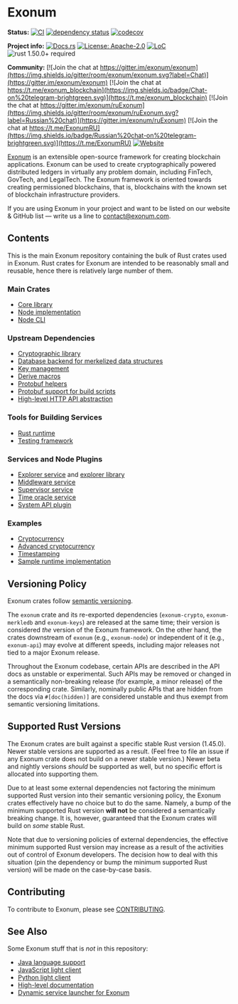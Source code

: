 # Exonum

**Status:**
[![CI](https://github.com/exonum/exonum/actions/workflows/ci.yml/badge.svg?branch=master)](https://github.com/exonum/exonum/actions/workflows/ci.yml)
[![dependency status](https://deps.rs/repo/github/exonum/exonum/status.svg)](https://deps.rs/repo/github/exonum/exonum)
[![codecov](https://codecov.io/gh/exonum/exonum/branch/master/graph/badge.svg)](https://codecov.io/gh/exonum/exonum)

**Project info:**
[![Docs.rs](https://docs.rs/exonum/badge.svg)](https://docs.rs/exonum)
[![License: Apache-2.0](https://img.shields.io/github/license/exonum/exonum.svg)](LICENSE.md)
[![LoC](https://tokei.rs/b1/github/exonum/exonum)](https://github.com/exonum/exonum)
![rust 1.50.0+ required](https://img.shields.io/badge/rust-1.50.0+-blue.svg?label=Required%20Rust)

**Community:**
[![Join the chat at https://gitter.im/exonum/exonum](https://img.shields.io/gitter/room/exonum/exonum.svg?label=Chat)](https://gitter.im/exonum/exonum)
[![Join the chat at https://t.me/exonum_blockchain](https://img.shields.io/badge/Chat-on%20telegram-brightgreen.svg)](https://t.me/exonum_blockchain)
[![Join the chat at https://gitter.im/exonum/ruExonum](https://img.shields.io/gitter/room/exonum/ruExonum.svg?label=Russian%20chat)](https://gitter.im/exonum/ruExonum)
[![Join the chat at https://t.me/ExonumRU](https://img.shields.io/badge/Russian%20chat-on%20telegram-brightgreen.svg)](https://t.me/ExonumRU)
[![Website](https://img.shields.io/website/http/exonum.com.svg?label=Website)](https://exonum.com)

[Exonum](https://exonum.com/) is an extensible open-source framework for
creating blockchain applications. Exonum can be used to create cryptographically
powered distributed ledgers in virtually any problem domain, including FinTech,
GovTech, and LegalTech. The Exonum framework is oriented towards creating
permissioned blockchains, that is, blockchains with the known set of blockchain
infrastructure providers.

If you are using Exonum in your project and want to be listed on our website &
GitHub list — write us a line to <contact@exonum.com>.

## Contents

This is the main Exonum repository containing the bulk of Rust crates
used in Exonum. Rust crates for Exonum are intended to be reasonably
small and reusable, hence there is relatively large number of them.

### Main Crates

- [Core library](exonum/README.md)
- [Node implementation](exonum-node/README.md)
- [Node CLI](cli/README.md)

### Upstream Dependencies

- [Cryptographic library](components/crypto/README.md)
- [Database backend for merkelized data structures](components/merkledb/README.md)
- [Key management](components/keys/README.md)
- [Derive macros](components/derive/README.md)
- [Protobuf helpers](components/proto/README.md)
- [Protobuf support for build scripts](components/build/README.md)
- [High-level HTTP API abstraction](components/api/README.md)

### Tools for Building Services

- [Rust runtime](runtimes/rust/README.md)
- [Testing framework](test-suite/testkit/README.md)

### Services and Node Plugins

- [Explorer service](services/explorer/README.md) and [explorer library](components/explorer/README.md)
- [Middleware service](services/middleware/README.md)
- [Supervisor service](services/supervisor/README.md)
- [Time oracle service](services/time/README.md)
- [System API plugin](components/system-api/README.md)

### Examples

- [Cryptocurrency](examples/cryptocurrency/README.md)
- [Advanced cryptocurrency](examples/cryptocurrency-advanced/README.md)
- [Timestamping](examples/timestamping/README.md)
- [Sample runtime implementation](examples/sample_runtime/README.md)

## Versioning Policy

Exonum crates follow [semantic versioning](https://semver.org/).

The `exonum` crate and its re-exported dependencies
(`exonum-crypto`, `exonum-merkledb` and `exonum-keys`) are released
at the same time; their version is considered *the* version of the Exonum framework.
On the other hand, the crates downstream of `exonum` (e.g., `exonum-node`)
or independent of it (e.g., `exonum-api`) may evolve at different speeds,
including major releases not tied to a major Exonum release.

Throughout the Exonum codebase, certain APIs are described in the API docs
as unstable or experimental. Such APIs may be removed or changed
in a semantically non-breaking release (for example, a minor release)
of the corresponding crate.
Similarly, nominally public APIs that are hidden from the docs
via `#[doc(hidden)]` are considered unstable and thus exempt from semantic
versioning limitations.

## Supported Rust Versions

The Exonum crates are built against a specific stable Rust version (1.45.0).
Newer stable versions are supported as a result. (Feel free to file an issue
if any Exonum crate does not build on a newer stable version.)
Newer beta and nightly versions *should* be supported as well,
but no specific effort is allocated into supporting them.

Due to at least some external dependencies not factoring the minimum supported
Rust version into their semantic versioning policy, the Exonum crates effectively
have no choice but to do the same. Namely, a bump of the minimum supported
Rust version **will not** be considered a semantically breaking change.
It is, however, guaranteed that the Exonum crates will build on *some* stable Rust.

Note that due to versioning policies of external dependencies,
the effective minimum supported Rust version may increase
as a result of the activities out of control of Exonum developers.
The decision how to deal with this situation
(pin the dependency or bump the minimum supported Rust version) will be made
on the case-by-case basis.

## Contributing

To contribute to Exonum, please see [CONTRIBUTING](CONTRIBUTING.md).

## See Also

Some Exonum stuff that is *not* in this repository:

- [Java language support](https://github.com/exonum/exonum-java-binding)
- [JavaScript light client](https://github.com/exonum/exonum-client)
- [Python light client](https://github.com/exonum/exonum-python-client)
- [High-level documentation](https://github.com/exonum/exonum-doc)
- [Dynamic service launcher for Exonum](https://github.com/exonum/exonum-launcher)
